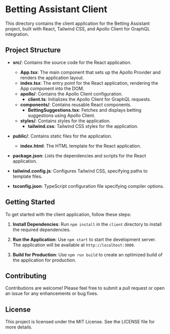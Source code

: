 # Betting Assistant Client

This directory contains the client application for the Betting Assistant project, built with React, Tailwind CSS, and Apollo Client for GraphQL integration.

## Project Structure

- **src/**: Contains the source code for the React application.
  - **App.tsx**: The main component that sets up the Apollo Provider and renders the application layout.
  - **index.tsx**: The entry point for the React application, rendering the App component into the DOM.
  - **apollo/**: Contains the Apollo Client configuration.
    - **client.ts**: Initializes the Apollo Client for GraphQL requests.
  - **components/**: Contains reusable React components.
    - **BettingSuggestions.tsx**: Fetches and displays betting suggestions using Apollo Client.
  - **styles/**: Contains styles for the application.
    - **tailwind.css**: Tailwind CSS styles for the application.

- **public/**: Contains static files for the application.
  - **index.html**: The HTML template for the React application.

- **package.json**: Lists the dependencies and scripts for the React application.

- **tailwind.config.js**: Configures Tailwind CSS, specifying paths to template files.

- **tsconfig.json**: TypeScript configuration file specifying compiler options.

## Getting Started

To get started with the client application, follow these steps:

1. **Install Dependencies**: Run `npm install` in the `client` directory to install the required dependencies.

2. **Run the Application**: Use `npm start` to start the development server. The application will be available at `http://localhost:3000`.

3. **Build for Production**: Use `npm run build` to create an optimized build of the application for production.

## Contributing

Contributions are welcome! Please feel free to submit a pull request or open an issue for any enhancements or bug fixes.

## License

This project is licensed under the MIT License. See the LICENSE file for more details.